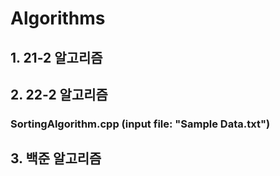 # Algorithms
## 1. 21-2 알고리즘
## 2. 22-2 알고리즘
### SortingAlgorithm.cpp (input file: "Sample Data.txt")
## 3. 백준 알고리즘
